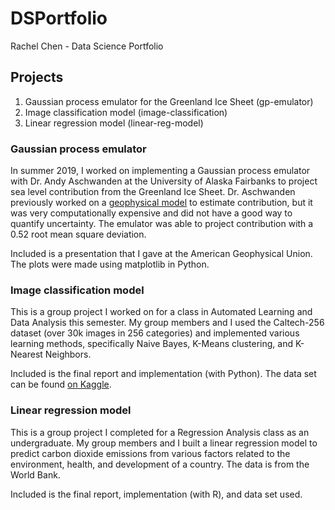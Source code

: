 # DSPortfolio

Rachel Chen - Data Science Portfolio


## Projects
1. Gaussian process emulator for the Greenland Ice Sheet (gp-emulator)
2. Image classification model (image-classification)
3. Linear regression model (linear-reg-model)


### Gaussian process emulator
In summer 2019, I worked on implementing a Gaussian process emulator with Dr. Andy Aschwanden at the University of Alaska Fairbanks to project sea level contribution from the Greenland Ice Sheet. Dr. Aschwanden previously worked on a [geophysical model](https://github.com/pism/pism-gris) to estimate contribution, but it was very computationally expensive and did not have a good way to quantify uncertainty. The emulator was able to project contribution with a 0.52 root mean square deviation.

Included is a presentation that I gave at the American Geophysical Union. The plots were made using matplotlib in Python.


### Image classification model
This is a group project I worked on for a class in Automated Learning and Data Analysis this semester. My group members and I used the Caltech-256 dataset (over 30k images in 256 categories) and implemented various learning methods, specifically Naive Bayes, K-Means clustering, and K-Nearest Neighbors.

Included is the final report and implementation (with Python). The data set can be found [on Kaggle](https://www.kaggle.com/jessicali9530/caltech256).


### Linear regression model
This is a group project I completed for a Regression Analysis class as an undergraduate. My group members and I built a linear regression model to predict carbon dioxide emissions from various factors related to the environment, health, and development of a country. The data is from the World Bank.

Included is the final report, implementation (with R), and data set used.